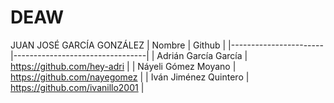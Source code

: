 # DEAW
JUAN JOSÉ GARCÍA GONZÁLEZ
| Nombre                | Github                          |
|-----------------------|---------------------------------|
| Adrián García García  | https://github.com/hey-adri     |
| Náyeli Gómez Moyano   | https://github.com/nayegomez    |
| Iván Jiménez Quintero | https://github.com/ivanillo2001 |